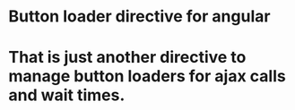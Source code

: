 # Button loader directive for angular

<h1>That is just another directive to manage button loaders for ajax calls and wait times.<h1>


